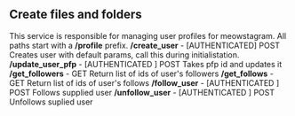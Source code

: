 
## Create files and folders

This service is responsible for managing user profiles for meowstagram. All paths start with a **/profile** prefix. 
**/create_user** - [AUTHENTICATED] POST
Creates user with default params, call this during initialistation. 
**/update_user_pfp** - [AUTHENTICATED ] POST
Takes pfp id and updates it 
**/get_followers** - GET
Return list of ids of user's followers
**/get_follows** - GET
Return list of ids of user's follows
**/follow_user** - [AUTHENTICATED ] POST
Follows supplied user
**/unfollow_user** - [AUTHENTICATED ] POST
Unfollows suplied user
